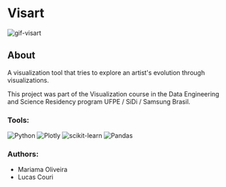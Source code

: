 # Visart 

![gif-visart](https://github.com/lucascouri2/residencia-vizart/assets/2599977/67bb4870-ca06-497f-a759-92b36774c64c)

## About
A visualization tool that tries to explore an artist's evolution through visualizations.

This project was part of the Visualization course in the Data Engineering and Science Residency program UFPE / SiDi / Samsung Brasil.

### Tools:
![Python](https://img.shields.io/badge/python-3670A0?style=for-the-badge&logo=python&logoColor=ffdd54) ![Plotly](https://img.shields.io/badge/Plotly-%233F4F75.svg?style=for-the-badge&logo=plotly&logoColor=white) ![scikit-learn](https://img.shields.io/badge/scikit--learn-%23F7931E.svg?style=for-the-badge&logo=scikit-learn&logoColor=white) ![Pandas](https://img.shields.io/badge/pandas-%23150458.svg?style=for-the-badge&logo=pandas&logoColor=white)

### Authors: 
- Mariama Oliveira
- Lucas Couri
